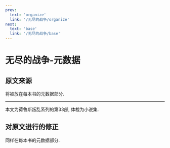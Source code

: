 ```yaml
---
prev:
  text: 'organize'
  link: '/无尽的战争/organize'
next:
  text: 'base'
  link: '/无尽的战争/base'
---
```


# 无尽的战争-元数据

## 原文来源

将被放在每本书的元数据部分.

------

本文为荷鲁斯叛乱系列的第33部, 体裁为小说集.

## 对原文进行的修正

同样在每本书的元数据部分.
